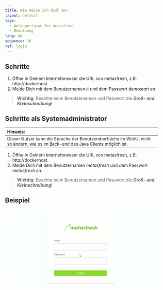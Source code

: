 ```yaml
---
title: Wie melde ich mich an?
layout: default
tags:
  - Anfängertipps für metasfresh
  - Benutzung
lang: de
sequence: 10
ref: login
---
```


## Schritte
1. Öffne in Deinem Internetbrowser die URL von metasfresh, z.B. http://dockerhost.
1. Melde Dich mit dem Benutzernamen *it* und dem Passwort *demostart* an.
 >**Wichtig:** Beachte beim Benutzernamen und Passwort die ***Groß- und Kleinschreibung***!

## Schritte als Systemadministrator

| **Hinweis:** |
| :--- |
| Dieser Nutzer kann die Sprache der Benutzeroberfläche im WebUI nicht so ändern, wie es im Back-end des Java Clients möglich ist. |

1. Öffne in Deinem Internetbrowser die URL von metasfresh, z.B. http://dockerhost.
1. Melde Dich mit dem Benutzernamen *metasfresh* und dem Passwort *metasfresh* an.
 >**Wichtig:** Beachte beim Benutzernamen und Passwort die ***Groß- und Kleinschreibung***!

## Beispiel
![](assets/login_de.gif)
